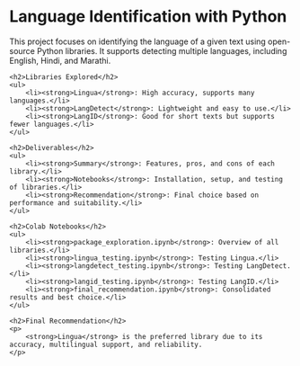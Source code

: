 <!DOCTYPE html>
<html lang="en">
<head>
    <meta charset="UTF-8">
    <meta name="viewport" content="width=device-width, initial-scale=1.0">
    <title>Language Identification with Python</title>
</head>
<body>
    <h1>Language Identification with Python</h1>
    <p>
        This project focuses on identifying the language of a given text using open-source Python libraries. 
        It supports detecting multiple languages, including English, Hindi, and Marathi.
    </p>

    <h2>Libraries Explored</h2>
    <ul>
        <li><strong>Lingua</strong>: High accuracy, supports many languages.</li>
        <li><strong>LangDetect</strong>: Lightweight and easy to use.</li>
        <li><strong>LangID</strong>: Good for short texts but supports fewer languages.</li>
    </ul>

    <h2>Deliverables</h2>
    <ul>
        <li><strong>Summary</strong>: Features, pros, and cons of each library.</li>
        <li><strong>Notebooks</strong>: Installation, setup, and testing of libraries.</li>
        <li><strong>Recommendation</strong>: Final choice based on performance and suitability.</li>
    </ul>

    <h2>Colab Notebooks</h2>
    <ul>
        <li><strong>package_exploration.ipynb</strong>: Overview of all libraries.</li>
        <li><strong>lingua_testing.ipynb</strong>: Testing Lingua.</li>
        <li><strong>langdetect_testing.ipynb</strong>: Testing LangDetect.</li>
        <li><strong>langid_testing.ipynb</strong>: Testing LangID.</li>
        <li><strong>final_recommendation.ipynb</strong>: Consolidated results and best choice.</li>
    </ul>

    <h2>Final Recommendation</h2>
    <p>
        <strong>Lingua</strong> is the preferred library due to its accuracy, multilingual support, and reliability.
    </p>
</body>
</html>
